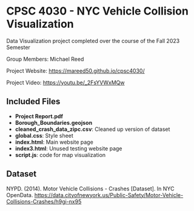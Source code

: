 # CPSC 4030 - NYC Vehicle Collision Visualization
Data Visualization project completed over the course of the Fall 2023 Semester

Group Members: Michael Reed

Project Website:
https://mareed50.github.io/cpsc4030/

Project Video:
https://youtu.be/_2FsYVWxMQw

## Included Files
- **Project Report.pdf**
- **Borough_Boundaries.geojson**
- **cleaned_crash_data_zipc.csv**: Cleaned up version of dataset
- **global.css**: Style sheet
- **index.html**: Main website page
- **index3.html**: Unused testing website page
- **script.js**: code for map visualization

## Dataset
NYPD. (2014). Motor Vehicle Collisions - Crashes [Dataset]. In NYC OpenData. <https://data.cityofnewyork.us/Public-Safety/Motor-Vehicle-Collisions-Crashes/h9gi-nx95>
